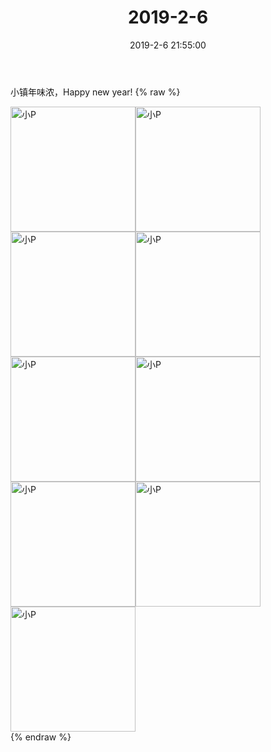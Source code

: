 ﻿---
title: "2019-2-6"
date: 2019-2-6 21:55:00
tags: 文字
categories: 妈妈
---
小镇年味浓，Happy new year!
{% raw %}
<div style="width:500 px">
<div style="float:left; width:100 px"><img src="/images/微信图片_20190213171218.jpg" width="200" alt="小P"></div>
<div style="float:left; width:100 px"><img src="/images/微信图片_20190213171223.jpg" width="200" alt="小P"></div>
<div style="float:left; width:100 px"><img src="/images/微信图片_20190213171228.jpg" width="200" alt="小P"></div>
<div style="float:left; width:100 px"><img src="/images/微信图片_20190213171233.jpg" width="200" alt="小P"></div>
<div style="float:left; width:100 px"><img src="/images/微信图片_20190213171237.jpg" width="200" alt="小P"></div>
<div style="float:left; width:100 px"><img src="/images/微信图片_20190213171243.jpg" width="200" alt="小P"></div>
<div style="float:left; width:100 px"><img src="/images/微信图片_20190213171248.jpg" width="200" alt="小P"></div>
<div style="float:left; width:100 px"><img src="/images/微信图片_20190213171253.jpg" width="200" alt="小P"></div>
<div style="float:left; width:100 px"><img src="/images/微信图片_20190213171259.jpg" width="200" alt="小P"></div>
<div style="clear:both"></div>
</div>
{% endraw %}